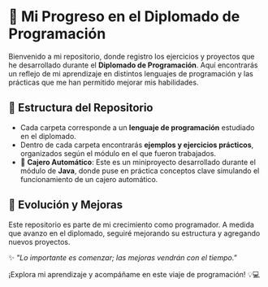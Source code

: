 # 🌟 Mi Progreso en el Diplomado de Programación

Bienvenido a mi repositorio, donde registro los ejercicios y proyectos que he desarrollado durante el **Diplomado de Programación**.
Aquí encontrarás un reflejo de mi aprendizaje en distintos lenguajes de programación y las prácticas que me han permitido mejorar mis habilidades.

## 📁 Estructura del Repositorio

- Cada carpeta corresponde a un **lenguaje de programación** estudiado en el diplomado.
- Dentro de cada carpeta encontrarás **ejemplos y ejercicios prácticos**, organizados según el módulo en el que fueron trabajados.
- 📌 **Cajero Automático**: Este es un miniproyecto desarrollado durante el módulo de **Java**, donde puse en práctica conceptos clave simulando el funcionamiento de un cajero automático.

## 🚀 Evolución y Mejoras

Este repositorio es parte de mi crecimiento como programador. A medida que avanzo en el diplomado, seguiré mejorando su estructura y agregando nuevos proyectos.

✨ _"Lo importante es comenzar; las mejoras vendrán con el tiempo."_

¡Explora mi aprendizaje y acompáñame en este viaje de programación! 💡💻
